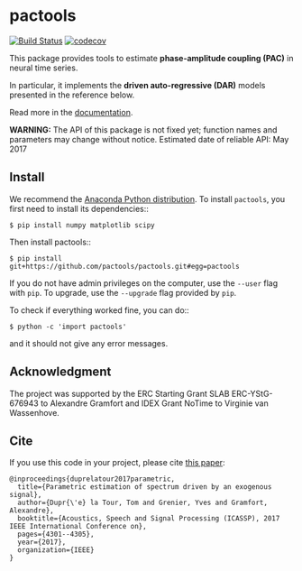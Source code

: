 # pactools

[![Build Status](https://travis-ci.org/pactools/pactools.svg?branch=master)](https://travis-ci.org/pactools/pactools) [![codecov](https://codecov.io/gh/pactools/pactools/branch/master/graph/badge.svg)](https://codecov.io/gh/pactools/pactools)

This package provides tools to estimate **phase-amplitude coupling (PAC)** in neural time series.

In particular, it implements the **driven auto-regressive (DAR)** models presented in the reference below.

Read more in the [documentation](https://pactools.github.io).

**WARNING:** The API of this package is not fixed yet; function names and parameters may change without notice. Estimated date of reliable API: May 2017

## Install

We recommend the [Anaconda Python distribution](https://www.continuum.io/downloads). To install `pactools`, you first need to install its dependencies::

```
$ pip install numpy matplotlib scipy
```

Then install pactools::

```
$ pip install git+https://github.com/pactools/pactools.git#egg=pactools
```

If you do not have admin privileges on the computer, use the `--user` flag with `pip`. To upgrade, use the `--upgrade` flag provided by `pip`.

To check if everything worked fine, you can do::

```
$ python -c 'import pactools'
```

and it should not give any error messages.

## Acknowledgment

The project was supported by the ERC Starting Grant SLAB ERC-YStG-676943 to Alexandre Gramfort and IDEX Grant NoTime to Virginie van Wassenhove.

## Cite

If you use this code in your project, please cite [this paper](https://hal.archives-ouvertes.fr/hal-01448603v2):

```
@inproceedings{duprelatour2017parametric,
  title={Parametric estimation of spectrum driven by an exogenous signal},
  author={Dupr{\'e} la Tour, Tom and Grenier, Yves and Gramfort, Alexandre},
  booktitle={Acoustics, Speech and Signal Processing (ICASSP), 2017 IEEE International Conference on},
  pages={4301--4305},
  year={2017},
  organization={IEEE}
}
```
